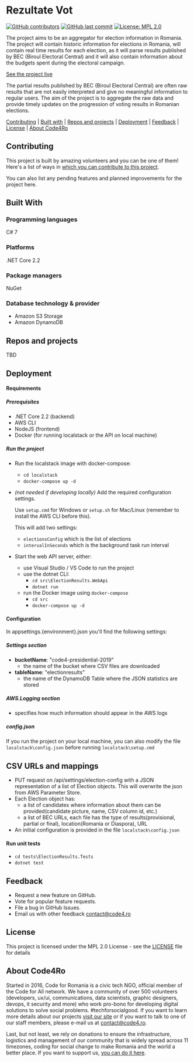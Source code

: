 # Rezultate Vot

[![GitHub contributors](https://img.shields.io/github/contributors/code4romania/rezultate-vot.svg?style=for-the-badge)](https://github.com/code4romania/rezultate-vot/graphs/contributors) [![GitHub last commit](https://img.shields.io/github/last-commit/code4romania/rezultate-vot.svg?style=for-the-badge)](https://github.com/code4romania/rezultate-vot/commits/master) [![License: MPL 2.0](https://img.shields.io/badge/license-MPL%202.0-brightgreen.svg?style=for-the-badge)](https://opensource.org/licenses/MPL-2.0)

The project aims to be an aggregator for election information in Romania. The project will contain historic information for elections in Romania, will contain real time results for each election, as it will parse results published by BEC (Biroul Electoral Central) and it will also contain information about the budgets spent during the electoral campaign.

[See the project live](https://rezultatevot.ro)

The partial results published by BEC (Biroul Electoral Central) are often raw results that are not easily interpreted and give no meaningful information to regular users. The aim of the project is to aggregate the raw data and provide timely updates on the progression of voting results in Romanian elections.

[Contributing](#contributing) | [Built with](#built-with) | [Repos and projects](#repos-and-projects) | [Deployment](#deployment) | [Feedback](#feedback) | [License](#license) | [About Code4Ro](#about-code4ro)

## Contributing

This project is built by amazing volunteers and you can be one of them! Here's a list of ways in [which you can contribute to this project](.github/CONTRIBUTING.MD).

You can also list any pending features and planned improvements for the project here.

## Built With

### Programming languages

C# 7

### Platforms

.NET Core 2.2

### Package managers

NuGet

### Database technology & provider

* Amazon S3 Storage
* Amazon DynamoDB

## Repos and projects

TBD

## Deployment

#### Requirements

##### Prerequisites
* .NET Core 2.2 (backend)
* AWS CLI
* NodeJS (frontend)
* Docker (for running localstack or the API on local machine)

##### Run the project

- Run the localstack image with docker-compose:
  - `cd localstack`
  - `docker-compose up -d`

- _(not needed if developing locally)_ Add the required configuration settings.

  Use `setup.cmd` for Windows or `setup.sh` for Mac/Linux (remember to install the AWS CLI before this).

  This will add two settings:
  - `electionsConfig` which is the list of elections
  - `intervalInSeconds` which is the background task run interval

- Start the web API server, either:
  - use Visual Studio / VS Code to run the project
  - use the dotnet CLI:
    - `cd src\ElectionResults.WebApi`
    - `dotnet run`
  - run the Docker image using `docker-compose`
    - `cd src`
    - `docker-compose up -d`


#### Configuration

In appsettings.\{environment\}.json you'll find the following settings:
##### Settings section
- **bucketName**: "code4-presidential-2019"
  - the name of the bucket where CSV files are downloaded
- **tableName**: "electionresults"
  - the name of the DynamoDB Table where the JSON statistics are stored
##### AWS.Logging section
- specifies how much information should appear in the AWS logs

##### config.json
If you run the project on your local machine, you can also modify the file `localstack\config.json` before running `localstack\setup.cmd`

## CSV URLs and mappings
- PUT request on /api/settings/election-config with a JSON representation of a list of Election objects. This will overwrite the json from AWS Parameter Store.
- Each Election object has:
  - a list of candidates where information about them can be provided(candidate picture, name, CSV column id, etc.)
  - a list of BEC URLs, each file has the type of results(provisional, partial or final), location(Romania or Diaspora), URL
- An initial configuration is provided in the file `localstack\config.json`

#### Run unit tests
- `cd tests\ElectionResults.Tests`
- `dotnet test`


## Feedback

* Request a new feature on GitHub.
* Vote for popular feature requests.
* File a bug in GitHub Issues.
* Email us with other feedback contact@code4.ro

## License

This project is licensed under the MPL 2.0 License - see the [LICENSE](LICENSE) file for details

## About Code4Ro

Started in 2016, Code for Romania is a civic tech NGO, official member of the Code for All network. We have a community of over 500 volunteers (developers, ux/ui, communications, data scientists, graphic designers, devops, it security and more) who work pro-bono for developing digital solutions to solve social problems. #techforsocialgood. If you want to learn more details about our projects [visit our site](https://www.code4.ro/en/) or if you want to talk to one of our staff members, please e-mail us at contact@code4.ro.

Last, but not least, we rely on donations to ensure the infrastructure, logistics and management of our community that is widely spread across 11 timezones, coding for social change to make Romania and the world a better place. If you want to support us, [you can do it here](https://code4.ro/en/donate/).
